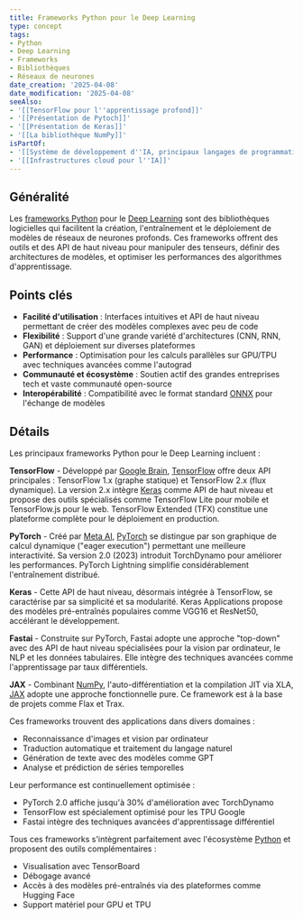 ```yaml
---
title: Frameworks Python pour le Deep Learning
type: concept
tags:
- Python
- Deep Learning
- Frameworks
- Bibliothèques
- Réseaux de neurones
date_creation: '2025-04-08'
date_modification: '2025-04-08'
seeAlso:
- '[[TensorFlow pour l''apprentissage profond]]'
- '[[Présentation de Pytoch]]'
- '[[Présentation de Keras]]'
- '[[La bibliothèque NumPy]]'
isPartOf:
- '[[Système de développement d''IA, principaux langages de programmation et frameworks]]'
- '[[Infrastructures cloud pour l''IA]]'
---
```

## Généralité

Les [frameworks Python](https://fr.wikipedia.org/wiki/Framework) pour le [Deep Learning](https://fr.wikipedia.org/wiki/Apprentissage_profond) sont des bibliothèques logicielles qui facilitent la création, l'entraînement et le déploiement de modèles de réseaux de neurones profonds. Ces frameworks offrent des outils et des API de haut niveau pour manipuler des tenseurs, définir des architectures de modèles, et optimiser les performances des algorithmes d'apprentissage.

## Points clés

- **Facilité d'utilisation** : Interfaces intuitives et API de haut niveau permettant de créer des modèles complexes avec peu de code
- **Flexibilité** : Support d'une grande variété d'architectures (CNN, RNN, GAN) et déploiement sur diverses plateformes
- **Performance** : Optimisation pour les calculs parallèles sur GPU/TPU avec techniques avancées comme l'autograd
- **Communauté et écosystème** : Soutien actif des grandes entreprises tech et vaste communauté open-source
- **Interopérabilité** : Compatibilité avec le format standard [ONNX](https://fr.wikipedia.org/wiki/ONNX) pour l'échange de modèles

## Détails

Les principaux frameworks Python pour le Deep Learning incluent :

**TensorFlow** - Développé par [Google Brain](https://fr.wikipedia.org/wiki/Google_Brain), [TensorFlow](https://fr.wikipedia.org/wiki/TensorFlow) offre deux API principales : TensorFlow 1.x (graphe statique) et TensorFlow 2.x (flux dynamique). La version 2.x intègre [Keras](https://fr.wikipedia.org/wiki/Keras_(software)) comme API de haut niveau et propose des outils spécialisés comme TensorFlow Lite pour mobile et TensorFlow.js pour le web. TensorFlow Extended (TFX) constitue une plateforme complète pour le déploiement en production.

**PyTorch** - Créé par [Meta AI](https://fr.wikipedia.org/wiki/Meta_AI), [PyTorch](https://fr.wikipedia.org/wiki/PyTorch) se distingue par son graphique de calcul dynamique ("eager execution") permettant une meilleure interactivité. Sa version 2.0 (2023) introduit TorchDynamo pour améliorer les performances. PyTorch Lightning simplifie considérablement l'entraînement distribué.

**Keras** - Cette API de haut niveau, désormais intégrée à TensorFlow, se caractérise par sa simplicité et sa modularité. Keras Applications propose des modèles pré-entraînés populaires comme VGG16 et ResNet50, accélérant le développement.

**Fastai** - Construite sur PyTorch, Fastai adopte une approche "top-down" avec des API de haut niveau spécialisées pour la vision par ordinateur, le NLP et les données tabulaires. Elle intègre des techniques avancées comme l'apprentissage par taux différentiels.

**JAX** - Combinant [NumPy](https://fr.wikipedia.org/wiki/NumPy), l'auto-différentiation et la compilation JIT via XLA, [JAX](https://fr.wikipedia.org/wiki/JAX_(biblioth%C3%A8que_logicielle)) adopte une approche fonctionnelle pure. Ce framework est à la base de projets comme Flax et Trax.

Ces frameworks trouvent des applications dans divers domaines :
- Reconnaissance d'images et vision par ordinateur
- Traduction automatique et traitement du langage naturel
- Génération de texte avec des modèles comme GPT
- Analyse et prédiction de séries temporelles

Leur performance est continuellement optimisée :
- PyTorch 2.0 affiche jusqu'à 30% d'amélioration avec TorchDynamo
- TensorFlow est spécialement optimisé pour les TPU Google
- Fastai intègre des techniques avancées d'apprentissage différentiel

Tous ces frameworks s'intègrent parfaitement avec l'écosystème [Python](https://fr.wikipedia.org/wiki/Python_(langage)) et proposent des outils complémentaires :
- Visualisation avec TensorBoard
- Débogage avancé
- Accès à des modèles pré-entraînés via des plateformes comme Hugging Face
- Support matériel pour GPU et TPU